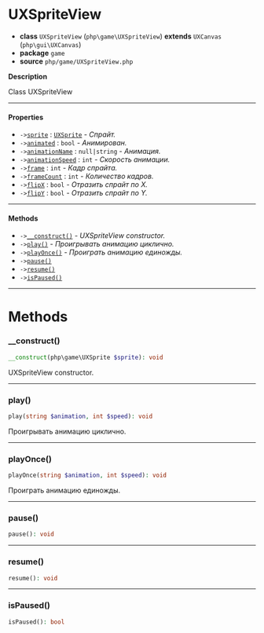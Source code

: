 # UXSpriteView

- **class** `UXSpriteView` (`php\game\UXSpriteView`) **extends** `UXCanvas` (`php\gui\UXCanvas`)
- **package** `game`
- **source** `php/game/UXSpriteView.php`

**Description**

Class UXSpriteView

---

#### Properties

- `->`[`sprite`](#prop-sprite) : [`UXSprite`](https://github.com/jphp-group/jphp-gui-ext/blob/master/jphp-gui-game-ext/api-docs/classes/php/game/UXSprite.md) - _Спрайт._
- `->`[`animated`](#prop-animated) : `bool` - _Анимирован._
- `->`[`animationName`](#prop-animationname) : `null|string` - _Анимация._
- `->`[`animationSpeed`](#prop-animationspeed) : `int` - _Скорость анимации._
- `->`[`frame`](#prop-frame) : `int` - _Кадр спрайта._
- `->`[`frameCount`](#prop-framecount) : `int` - _Количество кадров._
- `->`[`flipX`](#prop-flipx) : `bool` - _Отразить спрайт по X._
- `->`[`flipY`](#prop-flipy) : `bool` - _Отразить спрайт по Y._

---

#### Methods

- `->`[`__construct()`](#method-__construct) - _UXSpriteView constructor._
- `->`[`play()`](#method-play) - _Проигрывать анимацию циклично._
- `->`[`playOnce()`](#method-playonce) - _Проиграть анимацию единожды._
- `->`[`pause()`](#method-pause)
- `->`[`resume()`](#method-resume)
- `->`[`isPaused()`](#method-ispaused)

---
# Methods

<a name="method-__construct"></a>

### __construct()
```php
__construct(php\game\UXSprite $sprite): void
```
UXSpriteView constructor.

---

<a name="method-play"></a>

### play()
```php
play(string $animation, int $speed): void
```
Проигрывать анимацию циклично.

---

<a name="method-playonce"></a>

### playOnce()
```php
playOnce(string $animation, int $speed): void
```
Проиграть анимацию единожды.

---

<a name="method-pause"></a>

### pause()
```php
pause(): void
```

---

<a name="method-resume"></a>

### resume()
```php
resume(): void
```

---

<a name="method-ispaused"></a>

### isPaused()
```php
isPaused(): bool
```
